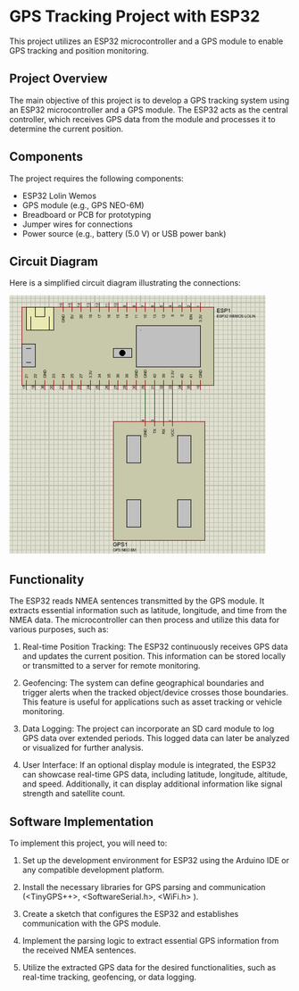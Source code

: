 
# GPS Tracking Project with ESP32

This project utilizes an ESP32 microcontroller and a GPS module to enable GPS tracking and position monitoring.

## Project Overview

The main objective of this project is to develop a GPS tracking system using an ESP32 microcontroller and a GPS module. The ESP32 acts as the central controller, which receives GPS data from the module and processes it to determine the current position.

## Components

The project requires the following components:

- ESP32 Lolin Wemos
- GPS module (e.g., GPS NEO-6M)
- Breadboard or PCB for prototyping
- Jumper wires for connections
- Power source (e.g., battery (5.0 V) or USB power bank)


## Circuit Diagram

Here is a simplified circuit diagram illustrating the connections:

![Montaje en digital](/Images/Montaje_arquitectura.png "Montaje en digital")



## Functionality

The ESP32 reads NMEA sentences transmitted by the GPS module. It extracts essential information such as latitude, longitude, and time from the NMEA data. The microcontroller can then process and utilize this data for various purposes, such as:

1. Real-time Position Tracking: The ESP32 continuously receives GPS data and updates the current position. This information can be stored locally or transmitted to a server for remote monitoring.

2. Geofencing: The system can define geographical boundaries and trigger alerts when the tracked object/device crosses those boundaries. This feature is useful for applications such as asset tracking or vehicle monitoring.

3. Data Logging: The project can incorporate an SD card module to log GPS data over extended periods. This logged data can later be analyzed or visualized for further analysis.

4. User Interface: If an optional display module is integrated, the ESP32 can showcase real-time GPS data, including latitude, longitude, altitude, and speed. Additionally, it can display additional information like signal strength and satellite count.

## Software Implementation

To implement this project, you will need to:

1. Set up the development environment for ESP32 using the Arduino IDE or any compatible development platform.

2. Install the necessary libraries for GPS parsing and communication (<TinyGPS++>, <SoftwareSerial.h>, <WiFi.h> ).

3. Create a sketch that configures the ESP32 and establishes communication with the GPS module.

4. Implement the parsing logic to extract essential GPS information from the received NMEA sentences.

5. Utilize the extracted GPS data for the desired functionalities, such as real-time tracking, geofencing, or data logging.

